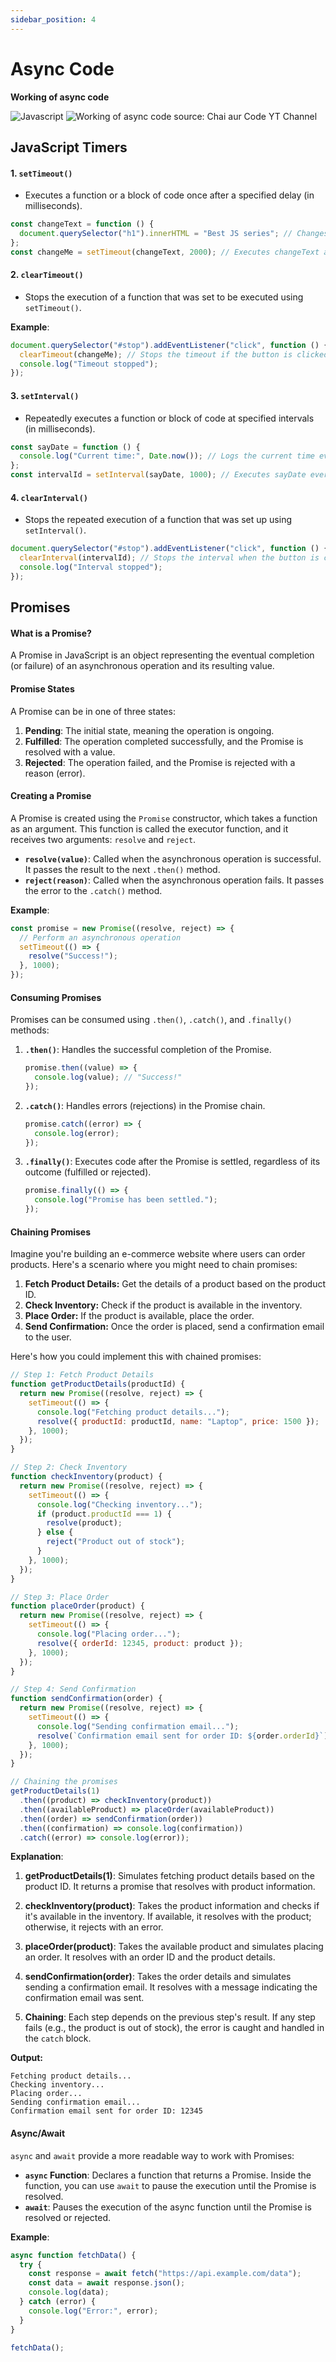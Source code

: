 ```yaml
---
sidebar_position: 4
---
```

# Async Code

**Working of async code**

![Javascript](img/js.png)
![Working of async code](img/async.png)
source: Chai aur Code YT Channel

## JavaScript Timers

#### 1. **`setTimeout()`**

- Executes a function or a block of code once after a specified delay (in milliseconds).

```javascript
const changeText = function () {
  document.querySelector("h1").innerHTML = "Best JS series"; // Changes the heading text
};
const changeMe = setTimeout(changeText, 2000); // Executes changeText after 2 seconds
```

#### 2. **`clearTimeout()`**

- Stops the execution of a function that was set to be executed using `setTimeout()`.

**Example**:

```javascript
document.querySelector("#stop").addEventListener("click", function () {
  clearTimeout(changeMe); // Stops the timeout if the button is clicked before 2 seconds
  console.log("Timeout stopped");
});
```

#### 3. **`setInterval()`**

- Repeatedly executes a function or block of code at specified intervals (in milliseconds).

```javascript
const sayDate = function () {
  console.log("Current time:", Date.now()); // Logs the current time every second
};
const intervalId = setInterval(sayDate, 1000); // Executes sayDate every second
```

#### 4. **`clearInterval()`**

- Stops the repeated execution of a function that was set up using `setInterval()`.

```javascript
document.querySelector("#stop").addEventListener("click", function () {
  clearInterval(intervalId); // Stops the interval when the button is clicked
  console.log("Interval stopped");
});
```


## Promises

#### **What is a Promise?**

A Promise in JavaScript is an object representing the eventual completion (or failure) of an asynchronous operation and its resulting value.

#### **Promise States**

A Promise can be in one of three states:

1. **Pending**: The initial state, meaning the operation is ongoing.
2. **Fulfilled**: The operation completed successfully, and the Promise is resolved with a value.
3. **Rejected**: The operation failed, and the Promise is rejected with a reason (error).

#### **Creating a Promise**

A Promise is created using the `Promise` constructor, which takes a function as an argument. This function is called the executor function, and it receives two arguments: `resolve` and `reject`.

- **`resolve(value)`**: Called when the asynchronous operation is successful. It passes the result to the next `.then()` method.
- **`reject(reason)`**: Called when the asynchronous operation fails. It passes the error to the `.catch()` method.

**Example**:

```javascript
const promise = new Promise((resolve, reject) => {
  // Perform an asynchronous operation
  setTimeout(() => {
    resolve("Success!");
  }, 1000);
});
```

#### **Consuming Promises**

Promises can be consumed using `.then()`, `.catch()`, and `.finally()` methods:

1. **`.then()`**: Handles the successful completion of the Promise.

   ```javascript
   promise.then((value) => {
     console.log(value); // "Success!"
   });
   ```

2. **`.catch()`**: Handles errors (rejections) in the Promise chain.

   ```javascript
   promise.catch((error) => {
     console.log(error);
   });
   ```

3. **`.finally()`**: Executes code after the Promise is settled, regardless of its outcome (fulfilled or rejected).
   ```javascript
   promise.finally(() => {
     console.log("Promise has been settled.");
   });
   ```

#### **Chaining Promises**

Imagine you're building an e-commerce website where users can order products. Here's a scenario where you might need to chain promises:

1. **Fetch Product Details:** Get the details of a product based on the product ID.
2. **Check Inventory:** Check if the product is available in the inventory.
3. **Place Order:** If the product is available, place the order.
4. **Send Confirmation:** Once the order is placed, send a confirmation email to the user.

Here's how you could implement this with chained promises:

```javascript
// Step 1: Fetch Product Details
function getProductDetails(productId) {
  return new Promise((resolve, reject) => {
    setTimeout(() => {
      console.log("Fetching product details...");
      resolve({ productId: productId, name: "Laptop", price: 1500 });
    }, 1000);
  });
}

// Step 2: Check Inventory
function checkInventory(product) {
  return new Promise((resolve, reject) => {
    setTimeout(() => {
      console.log("Checking inventory...");
      if (product.productId === 1) {
        resolve(product);
      } else {
        reject("Product out of stock");
      }
    }, 1000);
  });
}

// Step 3: Place Order
function placeOrder(product) {
  return new Promise((resolve, reject) => {
    setTimeout(() => {
      console.log("Placing order...");
      resolve({ orderId: 12345, product: product });
    }, 1000);
  });
}

// Step 4: Send Confirmation
function sendConfirmation(order) {
  return new Promise((resolve, reject) => {
    setTimeout(() => {
      console.log("Sending confirmation email...");
      resolve(`Confirmation email sent for order ID: ${order.orderId}`);
    }, 1000);
  });
}

// Chaining the promises
getProductDetails(1)
  .then((product) => checkInventory(product))
  .then((availableProduct) => placeOrder(availableProduct))
  .then((order) => sendConfirmation(order))
  .then((confirmation) => console.log(confirmation))
  .catch((error) => console.log(error));
```

**Explanation**:

1. **getProductDetails(1)**: Simulates fetching product details based on the product ID. It returns a promise that resolves with product information.

2. **checkInventory(product)**: Takes the product information and checks if it's available in the inventory. If available, it resolves with the product; otherwise, it rejects with an error.

3. **placeOrder(product)**: Takes the available product and simulates placing an order. It resolves with an order ID and the product details.

4. **sendConfirmation(order)**: Takes the order details and simulates sending a confirmation email. It resolves with a message indicating the confirmation email was sent.

5. **Chaining**: Each step depends on the previous step's result. If any step fails (e.g., the product is out of stock), the error is caught and handled in the `catch` block.

**Output:**

```
Fetching product details...
Checking inventory...
Placing order...
Sending confirmation email...
Confirmation email sent for order ID: 12345
```

#### Async/Await

`async` and `await` provide a more readable way to work with Promises:

- **`async` Function**: Declares a function that returns a Promise. Inside the function, you can use `await` to pause the execution until the Promise is resolved.
- **`await`**: Pauses the execution of the async function until the Promise is resolved or rejected.

**Example**:

```javascript
async function fetchData() {
  try {
    const response = await fetch("https://api.example.com/data");
    const data = await response.json();
    console.log(data);
  } catch (error) {
    console.log("Error:", error);
  }
}

fetchData();
```
